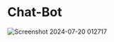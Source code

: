 # Chat-Bot
![Screenshot 2024-07-20 012717](https://github.com/user-attachments/assets/9a855e30-0253-43aa-bbc0-cfc2290aab4a)
